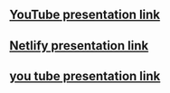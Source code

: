  [YouTube presentation link](https://youtu.be/xfP9suc7FWI)
 --------------------------------------------------------
 [Netlify presentation link](https://evshipilo-presentation.netlify.app)
 ----------------------------------------------------------------------
 [you tube presentation link](https://youtu.be/xfP9suc7FWI)
 -------------------------------------------------------------
